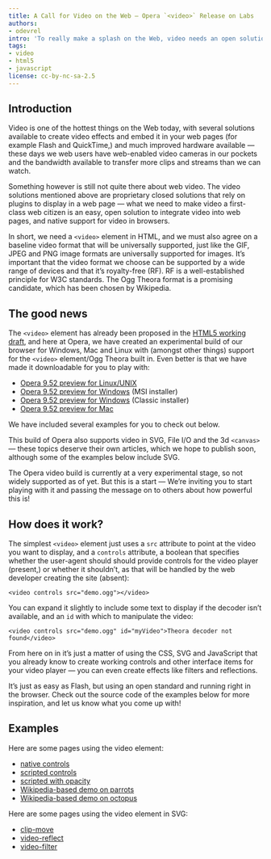 ```yaml
---
title: A Call for Video on the Web — Opera `<video>` Release on Labs
authors:
- odevrel
intro: 'To really make a splash on the Web, video needs an open solution that can easily be integrated into web pages without the need for proprietary plugins. The HTML5 `<video>` element and Ogg Theora can provide this, and Opera is proud to announce an experimental build that supports it. So read this article, and download and play with it today.'
tags:
- video
- html5
- javascript
license: cc-by-nc-sa-2.5
---
```


## Introduction

Video is one of the hottest things on the Web today, with several solutions available to create video effects and embed it in your web pages (for example Flash and QuickTime,) and much improved hardware available — these days we web users have web-enabled video cameras in our pockets and the bandwidth available to transfer more clips and streams than we can watch.

Something however is still not quite there about web video. The video solutions mentioned above are proprietary closed solutions that rely on plugins to display in a web page — what we need to make video a first-class web citizen is an easy, open solution to integrate video into web pages, and native support for video in browsers.

In short, we need a `<video>` element in HTML, and we must also agree on a baseline video format that will be universally supported, just like the GIF, JPEG and PNG image formats are universally supported for images. It’s important that the video format we choose can be supported by a wide range of devices and that it’s royalty-free (RF). RF is a well-established principle for W3C standards. The Ogg Theora format is a promising candidate, which has been chosen by Wikipedia.

## The good news

The `<video>` element has already been proposed in the [HTML5 working draft][1], and here at Opera, we have created an experimental build of our browser for Windows, Mac and Linux with (amongst other things) support for the `<video>` element/Ogg Theora built in. Even better is that we have made it downloadable for you to play with:

[1]: http://www.whatwg.org/specs/web-apps/current-work/#video

- [Opera 9.52 preview for Linux/UNIX][2]
- [Opera 9.52 preview for Windows][3] (MSI installer)
- [Opera 9.52 preview for Windows][4] (Classic installer)
- [Opera 9.52 preview for Mac][5]

[2]: http://snapshot.opera.com/unix/snapshot_io_video_3d-2069/
[3]: http://snapshot.opera.com/windows/o952s_io_video_3d_10093m.exe
[4]: http://snapshot.opera.com/windows/o952s_io_video_3d_10093.exe
[5]: http://snapshot.opera.com/mac/o952s_io_video_3d_4899.dmg

We have included several examples for you to check out below.

This build of Opera also supports video in SVG, File I/O and the 3d `<canvas>` — these topics deserve their own articles, which we hope to publish soon, although some of the examples below include SVG.

The Opera video build is currently at a very experimental stage, so not widely supported as of yet. But this is a start — We’re inviting you to start playing with it and passing the message on to others about how powerful this is!

## How does it work?

The simplest `<video>` element just uses a `src` attribute to point at the video you want to display, and a `controls` attribute, a boolean that specifies whether the user-agent should should provide controls for the video player (present,) or whether it shouldn’t, as that will be handled by the web developer creating the site (absent):

	<video controls src="demo.ogg"></video>

You can expand it slightly to include some text to display if the decoder isn’t available, and an `id` with which to manipulate the video:

	<video controls src="demo.ogg" id="myVideo">Theora decoder not found</video>

From here on in it’s just a matter of using the CSS, SVG and JavaScript that you already know to create working controls and other interface items for your video player — you can even create effects like filters and reflections.

It’s just as easy as Flash, but using an open standard and running right in the browser. Check out the source code of the examples below for more inspiration, and let us know what you come up with!

## Examples

Here are some pages using the video element:

- [native controls][7]
- [scripted controls][8]
- [scripted with opacity][9]
- [Wikipedia-based demo on parrots][10]
- [Wikipedia-based demo on octopus][11]

[7]: http://people.opera.com/howcome/2007/video/controls.html
[8]: http://people.opera.com/howcome/2007/video/simple.html
[9]: http://people.opera.com/howcome/2007/video/opacity.html
[10]: http://people.opera.com/howcome/2007/video/wikipedia/macaw.html
[11]: http://people.opera.com/howcome/2007/video/wikipedia/octopus.html

Here are some pages using the video element in SVG:

- [clip-move][12]
- [video-reflect][13]
- [video-filter][14]

[12]: http://people.opera.com/howcome/2007/video/svg/clip-move.svg
[13]: http://people.opera.com/howcome/2007/video/svg/video-reflect.svg
[14]: http://people.opera.com/howcome/2007/video/svg/video-filter.svg
